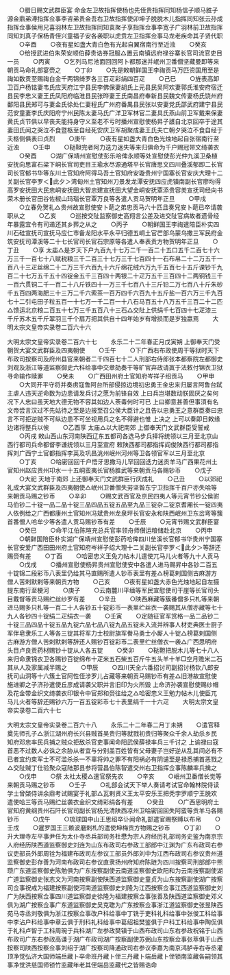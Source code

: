 <!-- { "loadSidebar": true } -->
　　○腊日赐文武群臣宴  命金左卫故指挥使杨也先侄贵指挥同知杨信子顺马胜子源金鼎弟溥指挥佥事李咨弟贵金吾右卫故指挥使卯坤子脱脱木儿指挥同知张云孙成指挥佥事侯用兄喜羽林左卫故指挥同知袁聚子享指挥佥事李宽子广羽林前卫故指挥同知刘真子保杨青侄兴童福子安各袭职以虎贲左卫指挥佥事马龙老疾命其子贤代职
　　○辛酉
　　○夜有星如盏大青白色有光起自翼宿南行至近浊
　　○癸亥
　　○给授武进伯朱荣安顺伯薛贵诰券冠服△置云南镇远府禄谷寨长官司流官吏目一员
　　○丙寅
　　○乞列马尼池面回回阿卜都那迷并岷州卫番僧坚藏曼即等来朝贡马命礼部宴赍之
　　○丁卯
　　○先是敕朝鲜国王李祹贡马万匹资国用至是祹如数贡至赐祹白金千两锦绮罗各三百疋彩绢四百疋
　　○己巳
　　○旌表高卸卫百户杨铭妻韦氏应天府江宁县民李佛保妻胡氏上元县民吴阿欢妻郭氏淮安府宿迁县民李忠义妻王氏凤阳府临淮县民张晔妻王氏南昌府奉新县民魏文传妻杨氏饶州府鄱阳县民郑可与妻金氏徐处仁妻程氏广州府番禺县民张以安妻党氏邵武府建宁县民范安童妻李氏庆阳府宁州民陈太妻马氏广洋卫军林官二妻具氏燕山前卫军戴来保妻黄氏贞节俱以早丧夫能持身守义至老不亏时播州宣慰使杨昇子頀自北京回卒于途其妻田氏闻之哭泣不食暨柩至自经死安庆卫军胡聚成妻王氏夫亡朝夕哭泣不食自经于夫柩侧俱表曰贞烈
　　○庚午
　　○夜有星如盏大青白色光烛地起自张宿南行至近浊
　　○壬申
　　○鞑靼完者阿力迭力迷失等来归俱命为千户赐冠带文绮袭衣
　　○癸酉
　　○湖广保靖州宣慰使彭乐哈俾永顺等处宣慰使彭光仲九溪卫桑植安抚向思富石梁下峒长官司吏目王瑜水尽源通塔平长官唐思文四川叠溪郁即二长官司长官郁书华等东川土官知府阿得马吾土官知府安璇贵州宁国塞长官安庆大理十二关副长官李罗＜此夕＞湾甸州土官知州刀景发龙潭安抚四应虎镇南副长官廖均得高罗安抚田大民忠峒安抚田大智忠建宣抚田大望金峒安抚覃添贵容羙宣抚司经向书荣木册长官田谷佐椒山玛瑙长官覃万良等各遣人贡马贺明年正旦
　　○甲戌
　　○立春免贺礼△贵州故宣慰使安卜葩之弟忠贡马六十匹且奏兄安卜葩已卒请袭职从之
　　○乙亥
　　○巡按交阯监察御史高翔言公差及进交阯官病故者遗骨经年暴露宜令有司递还其乡葬之从之
　　○丙子
　　○朝鲜国王李祹遣陪臣朴实四川石硅宣抚司宣抚马应仁市备龙阳水平永平归德五峒土官芒部乌蒙乌撒三军民府金筑安抚司潭溪等二十七长官司长官石宗原等各遣人奉表贡方物贺明年正旦
　　○丁丑
　　○享  太庙△是岁天下户九百九十七万二千一百二十五口五千二百七十六万三千一百七十八赋税粮三千二百三十七万三千七百四十一石布帛二十二万五千一百八十三疋丝绵二十二万三千六百九十六斤绵花绒六万九千五百七十五斤课钞千九百二十七万五千五十四锭金五千三百四十两银二十疋万五千三百四十二两铜钱三千一百六贯铜二千一百二十八斤铁四十一万三千七百八十三斤铅二万七百八十斤朱砂千五百四两海肥三十三万二千六索茶一百万四千六百九十五斤盐一百六万三千九百七十二引屯田子粒五百一十七万一千二百一十八石马百五十八万五千三百二十二匹△馈运北京粮二百五十七万三千五百八十三石△交阯上供绢千七百四十七疋漆三千斤苏木五千斤翠羽三千个扇万把其供自十四年始岁有增损而是岁独嬴焉
　　大明太宗文皇帝实录卷二百六十六


大明太宗文皇帝实录卷二百六十七
　　永乐二十二年春正月戊寅朔  上御奉天门受朝贺大宴文武群臣及四夷朝使
　　○壬午
　　○下广西右布政使周干等狱时天下布政司按察司及府州县官来朝者二千四百七十二人刑部右侍郎张本都察院左都御史刘观及浙江等道监察御史六科给事中交章劾奏干等旷官弃政请寘于法敕付锦衣卫狱寻命输作赎罪
　　○癸未
　　○广西田州府土官知府岑祥子绍贡马
　　○甲申
　　○大同开平守将并奏虏寇鲁阿台所部侵掠边境初忠勇王金忠来归屡言阿鲁台弑主虐人违天逆命数为边患请发兵讨之愿为前锋自效  上曰兵岂堪数动朕固厌之矣何况下人忠曰虽天地大德无物不容其如边人荼毒何时可已  上曰卿意甚善但事湏有名文帝尝言汉过不先姑待之至是边报至召公侯大臣计之且告以忠勇王之意群臣奏曰忠言不可拒逆贼不可纵边患不可坐视用兵之名不得避也惟  上决之  上可以奏即日敕缘边诸将整兵以俟
　　○乙酉享  太庙△以大祀南郊  上御奉天门文武群臣受誓戒
　　○丙戌  敕山西山东河南陕西辽东五都司各选马步兵择将统领以三月至北京山西行都司兵命都督李谦统领以三月至宣府  敕陕西都司都指挥阎俊陕西行都司都指挥刘广西宁土官都指挥李英及巩昌洮州岷州河州等卫各领官军以三月至北京
　　○丁亥
　　○哈密回回千户悟牙思撒马儿罕回回迭力迷贡羊马广西果花州土官知州赵应贵州卭水一十五峒蛮夷长官杨胜武等来朝贡马各赐钞币
　　○戊子
　　○大祀  天地于南郊  上还御奉天门文武群臣行庆成礼
　　○己丑
　　○以郊祀礼成大宴文武群臣及四夷朝使△岷州卫番僧失劳坚昝东宁卫指挥千百户亦失哈等来朝贡马赐之钞币
　　○辛卯
　　○赐文武百官及京民四夷人等元宵节钞公侯驸马伯钞二十锭一品二品十锭三品四品五锭五品至九品三锭杂二锭京耆厢长一锭四夷人依例给之广西都康州土官知州冯斌贵州龙泉坪长官安永和陕西岷州卫东岔弯等簇首番僧人哈牟少等各遣人贡马赐钞币有差
　　○壬辰
　　○元宵节赐文武群臣宴
　　○癸巳
　　○命平江伯陈瑄充总兵官率领舟师儧运粮储赴北京
　　○丙申
　　○朝鲜国陪臣朴实湖广保靖州宣慰使彭药哈俾四川垒溪长官郁书华贵州宁国塞长官安爱广西田田州府土官知府岑祥子绍大理十二关副长官李罗＜此夕＞等辞还赐赍有差
　　○丁酉
　　○哈密忠义王免力帖木儿遣使兀马儿火者等九十人贡马
　　○戊戌
　　○播州宣慰使杨昇贵州宣慰使安中各遣人进马赐昇中各钞二百五十锭锦二段彩币八表里仍给其马直赐所遣人钞币表里有差△榜葛剌国侧古麻游方僧人苦剌默剌等来朝贡方物
　　○己亥
　　○夜有星如盏大赤色光烛地起自左摄提东南行至梗河
　　○庚子
　　○云南麓川平缅等军民宣慰使司干崖等长官司头目戴督等贡马赐纻丝纱罗有差
　　○辛丑
　　○陕西麻藏等簇番僧多只札等来朝进马赐多只札等一百二十人各钞五十锭彩币一表里纻丝衣一袭赐其从僧亦藏等七十九人各钞四十锭绢二疋绢衣一袭
　　○壬寅
　　○定随征官军赏格一品二品钞二十锭三品四品十锭五品九锭六品七品八锭九品五锭未入流并辨事人材吏典医士厨子军伴皂隶乐工人等各三锭其将军力士校尉旗军餋马勇士小厮人十锭△榜葛剌国侧古麻游方僧人苦剌默剌等辞还人赐钞百锭彩币二表里纻丝僧衣一袭△广西思明府头目卢良贡药材赐钞十锭从人各五锭
　　○癸卯
　　○鞑靼把脱木儿等七十八人来归命隶锦衣卫各赐钞百锭绵布十疋米五石柴五百斤牛五头羊十羊□空月赡米二石其从人及家属减半赐之
　　○甲辰
　　○四川天全六番招讨司副招讨杨钦八郎安抚司山洞等十六簇土官阿性侄涉罗儿占藏等来朝贡马赐钞币有差△旧港故宣慰使施进卿之子济孙遣使丘彦成请袭父职并言旧印为火所毁  上命济孙袭宣慰使赐纱帽及花金带金织文绮袭衣印银令中官郑和赍往给之△哈密忠义王勉力帖木儿使臣兀马儿火者等辞还赐钞六万一百五锭彩币七十表里绢千一十六疋
　　大明太宗文皇帝实录卷二百六十七


大明太宗文皇帝实录卷二百六十八
　　永乐二十二年春二月丁未朔
　　○遣官释奠先师孔子△浙江湖州府长兴县贼首吴贵归等就戮初贵归等聚众千余人劫杀乡民知府邓忠率民兵捕之贼众拒敌杀官吏事闻命阳武侯薛禄率兵三千讨之  上谕禄曰寇首恶不过数人必诛之余胁从者宜与分别盖百姓皆有父母妻子岂好逆从乱其间必有不已者宜约束军士不可滥杀杀一不辜将帅之罪不有阳祸必有阴谴至是禄悉捕首恶戮之△交阯贼丁仕验聚众寇陆那县参将营昌伯陈智遣交州右卫指挥佥事陈麟率兵擒之
　　○戊申
　　○祭  太社太稷△遣官祭先农
　　○辛亥
　　○岷州卫番僧长觉等来朝贡马赐之钞币
　　○壬子
　　○礼部会试天下举人奏请考试官命翰林院侍读学士曾棨侍讲余鼎考试赐宴于礼部△瓦剌贤义王太平安乐王把秃孛罗顺宁王脱欢遣使哈三等贡马赐纻丝袭衣金织文绮彩绢各有差
　　○癸丑
　　○广西思明府土官知府黄纲贵州石阡长官司副长官杨光清陕西凉州卫哈密回回失阿蛮等贡羊马各赐钞币
　　○戊午
　　○琉球国中山王思绍卒讣闻命礼部遣官赐祭赙以布帛
　　○壬戌
　　○暹罗国王三赖波磨剌札的遣使坤梅贡方物赐之钞币
　　○丁卯
　　○升大理寺左平事尹任为太仆寺丞兵部司务杜懋为宗人府经历礼部司务史鉴为南京宗人府经历陕西道监察御史刘连为山东布政司右参政工部郎中江渊为广东布政司右参议吏部员外郎周铨为福建布政司左参议工部员外郎刘中为江西布政司右参议贵州道监察御史彭存善为河南布政司右参议直隶扬州府知府陈琏为四川按察司刑部郎中熊瓒广东道监察御史陈勉俱为广东按察副使云南道监察御史欧阳和为云南按察副使湖广道监察御史张志文为河南按察副使陕西道监察御史童贞为山东按察副使湖广按察司佥事祝戒为福建按察副使河南道监察御史刘隆为江西按察佥事江西道监察御史刘广为陕西按察佥事四川道监察御史徐隆为福建按察佥事张善及陕西道监察御史邓义俱为湖广按察佥事广东道监察御史吴克聦为广东按察佥事浙江道监察御史张昱陕西苑马寺丞刘敬俱为浙江按察佥事改户科给事中丁铣于吏科礼科给事中张俊工科给事中李沾户科给事中章云俱于刑科礼科给事中葛绍祖樊鉴俱于户科工科给事中陶侃俱于礼科卢智于工科周琬于兵科湖广左参政樊镇于山西布政司山东右参政祝铭于山西布政司广东右参政高谦于湖广布政司湖广按察副使苏弼山东按察佥事张萃俱于山西按察司陕西按察佥事刘绍于湖广按察司降通政司右参议李嘉为南京鸿胪寺右寺丞灌顶净觉弘济大国师端岳藏卜卒命班丹藏卜侄三丹藏卜端岳藏卜侄锁南监藏各嗣领其事净觉洪慈国师锁竹监藏年老其侄端岳监藏代之皆赐诰命
